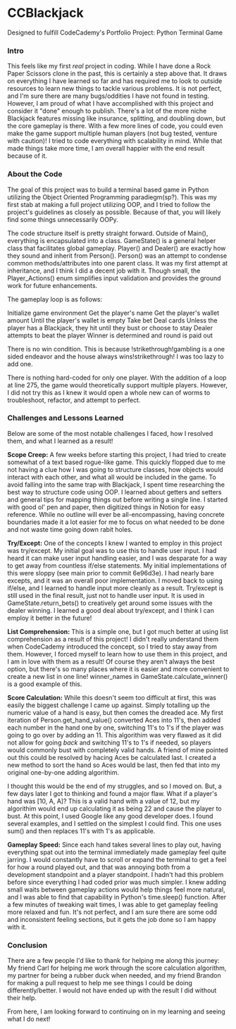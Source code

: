 # CCBlackjack
Designed to fulfill CodeCademy's Portfolio Project: Python Terminal Game 

### Intro
This feels like my first _real_ project in coding. While I have done a Rock Paper Scissors clone in the past, this is certainly a step above that. It draws on everything I have learned so far and has required me to look to outside resources to learn new things to tackle various problems. It is not perfect, and I'm sure there are many bugs/oddities I have not found in testing. However, I am proud of what I have accomplished with this project and consider it "done" enough to publish. There's a lot of the more niche Blackjack features missing like insurance, splitting, and doubling down, but the core gameplay is there. With a few more lines of code, you could even make the game support multiple human players (not bug tested, venture with caution)! I tried to code everything with scalability in mind. While that made things take more time, I am overall happier with the end result because of it.

### About the Code
The goal of this project was to build a terminal based game in Python utilizing the Object Oriented Programming paradiegm(sp?). This was my first stab at making a full project utilizing OOP, and I tried to follow the project's guidelines as closely as possible. Because of that, you will likely find some things unnecessarily OOPy. 

The code structure itself is pretty straight forward. Outside of Main(), everything is encapsulated into a class. GameState() is a general helper class that facilitates global gameplay. Player() and Dealer() are exactly how they sound and inherit from Person(). Person() was an attempt to condense common methods/attributes into one parent class. It was my first attempt at inheritance, and I think I did a decent job with it. Though small, the Player_Actions() enum simplifies input validation and provides the ground work for future enhancements.

The gameplay loop is as follows:

Initialize game environment
    Get the player's name
    Get the player's wallet amount
Until the player's wallet is empty
    Take bet
    Deal cards
    Unless the player has a Blackjack, they hit until they bust or choose to stay
    Dealer attempts to beat the player
    Winner is determined and round is paid out

There is no win condition. This is because !strikethrough!gambling is a one sided endeavor and the house always wins!strikethrough! I was too lazy to add one.

There is nothing hard-coded for only one player. With the addition of a loop at line 275, the game would theoretically support multiple players. However, I did not try this as I knew it would open a whole new can of worms to troubleshoot, refactor, and attempt to perfect.

### Challenges and Lessons Learned
Below are some of the most notable challenges I faced, how I resolved them, and what I learned as a result!

__Scope Creep:__ A few weeks before starting this project, I had tried to create somewhat of a text based rogue-like game. This quickly flopped due to me not having a clue how I was going to structure classes, how objects would interact with each other, and what all would be included in the game. To avoid falling into the same trap with Blackjack, I spent time researching the best way to structure code using OOP. I learned about getters and setters and general tips for mapping things out before writing a single line. I started with good ol' pen and paper, then digitized things in Notion for easy reference. While no outline will ever be all-encompassing, having concrete boundaries made it a lot easier for me to focus on what needed to be done and not waste time going down rabit holes.

__Try/Except:__ One of the concepts I knew I wanted to employ in this project was try/except. My initial goal was to use this to handle user input. I had heard it can make user input handling easier, and I was desparate for a way to get away from countless if/else statements. My initial implementations of this were sloppy (see main prior to commit 6e96d3e). I had nearly bare excepts, and it was an overall poor implementation. I moved back to using if/else, and I learned to handle input more cleanly as a result. Try/except is still used in the final result, just not to handle user input. It is used in GameState.return_bets() to creatively get around some issues with the dealer winning. I learned a good deal about try/except, and I think I can employ it better in the future!

__List Comprehension:__ This is a simple one, but I got much better at using list comprehension as a result of this project! I didn't really understand them when CodeCademy introduced the concept, so I tried to stay away from them. However, I forced myself to learn how to use them in this project, and I am in love with them as a result! Of course they aren't always the best option, but there's so many places where it is easier and more convenient to create a new list in one line! winner_names in GameState.calculate_winner() is a good example of this.

__Score Calculation:__ While this doesn't seem too difficult at first, this was easily the biggest challenge I came up against. Simply totalling up the numeric value of a hand is easy, but then comes the dreaded ace. My first iteration of Person.get_hand_value() converted Aces into 11's, then added each number in the hand one by one, switching 11's to 1's if the player was going to go over by adding an 11. This algorithim was very flawed as it did not allow for going _back_ and switching 11's to 1's if needed, so players would commonly bust with completely valid hands. A friend of mine pointed out this could be resolved by hacing Aces be calculated last. I created a new method to sort the hand so Aces would be last, then fed that into my original one-by-one adding algorithim.

I thought this would be the end of my struggles, and so I moved on. But, a few days later I got to thinking and found a major flaw. What if a player's hand was [10, A, A]? This is a valid hand with a value of 12, but my algorithim would end up calculating it as being 22 and cause the player to bust. At this point, I used Google like any good developer does. I found several examples, and I settled on the simplest I could find. This one uses sum() and then replaces 11's with 1's as applicable.

__Gameplay Speed:__ Since each hand takes several lines to play out, having everything spat out into the terminal immediately made gameplay feel quite jarring. I would constantly have to scroll or expand the terminal to get a feel for how a round played out, and that was annoying both from a development standpoint and a player standpoint. I hadn't had this problem before since everything I had coded prior was much simpler. I knew adding small waits between gameplay actions would help things feel more natural, and I was able to find that capability in Python's time.sleep() function. After a few minutes of tweaking wait times, I was able to get gameplay feeling more relaxed and fun. It's not perfect, and I am sure there are some odd and inconsistent feeling sections, but it gets the job done so I am happy with it.

### Conclusion

There are a few people I'd like to thank for helping me along this journey: My friend Carl for helping me work through the score calculation algorithm, my partner for being a rubber duck when needed, and my friend Brandon for making a pull request to help me see things I could be doing differently/better. I would not have ended up with the result I did without their help.

From here, I am looking forward to continuing on in my learning and seeing what I do next!
